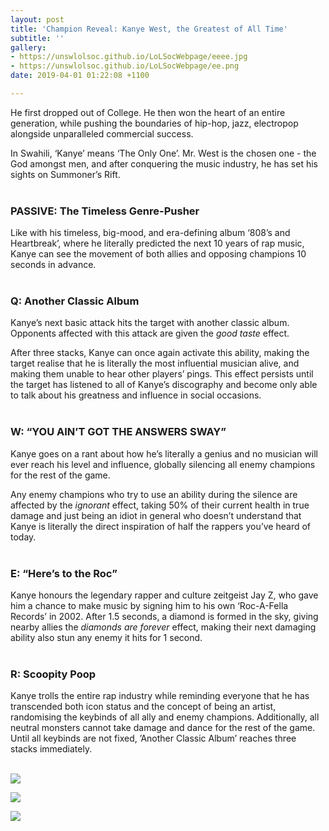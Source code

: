 ```yaml
---
layout: post
title: 'Champion Reveal: Kanye West, the Greatest of All Time'
subtitle: ''
gallery:
- https://unswlolsoc.github.io/LoLSocWebpage/eeee.jpg
- https://unswlolsoc.github.io/LoLSocWebpage/ee.png
date: 2019-04-01 01:22:08 +1100

---
```

He first dropped out of College. He then won the heart of an entire generation, while pushing the boundaries of hip-hop, jazz, electropop alongside unparalleled commercial success.

In Swahili, ‘Kanye’ means ‘The Only One’. Mr. West is the chosen one - the God amongst men, and after conquering the music industry, he has set his sights on Summoner’s Rift.
<br> <br>

### **PASSIVE: The Timeless Genre-Pusher**

Like with his timeless, big-mood, and era-defining album ‘808’s and Heartbreak’, where he literally predicted the next 10 years of rap music, Kanye can see the movement of both allies and opposing champions 10 seconds in advance.
<br> <br>

### **Q: Another Classic Album**

Kanye’s next basic attack hits the target with another classic album. Opponents affected with this attack are given the _good taste_ effect.

After three stacks, Kanye can once again activate this ability, making the target realise that he is literally the most influential musician alive, and making them unable to hear other players’ pings. This effect persists until the target has listened to all of Kanye’s discography and become only able to talk about his greatness and influence in social occasions.
<br> <br>

### **W: “YOU AIN’T GOT THE ANSWERS SWAY”**

Kanye goes on a rant about how he’s literally a genius and no musician will ever reach his level and influence, globally silencing all enemy champions for the rest of the game.

Any enemy champions who try to use an ability during the silence are affected by the _ignorant_ effect, taking 50% of their current health in true damage and just being an idiot in general who doesn’t understand that Kanye is literally the direct inspiration of half the rappers you’ve heard of today.
<br> <br>

### **E: “Here’s to the Roc”**

Kanye honours the legendary rapper and culture zeitgeist Jay Z, who gave him a chance to make music by signing him to his own ‘Roc-A-Fella Records’ in 2002. After 1.5 seconds, a diamond is formed in the sky, giving nearby allies the _diamonds are forever_ effect, making their next damaging ability also stun any enemy it hits for 1 second. <br> <br> 

### **R: Scoopity Poop**

Kanye trolls the entire rap industry while reminding everyone that he has transcended both icon status and the concept of being an artist, randomising the keybinds of all ally and enemy champions. Additionally, all neutral monsters cannot take damage and dance for the rest of the game. Until all keybinds are not fixed, ’Another Classic Album’ reaches three stacks immediately.
<br> <br>

![](https://unswlolsoc.github.io/LoLSocWebpage/uploads/ee.png)

![](https://unswlolsoc.github.io/LoLSocWebpage/uploads/eee.png)

![](https://unswlolsoc.github.io/LoLSocWebpage/uploads/eeee.jpg)